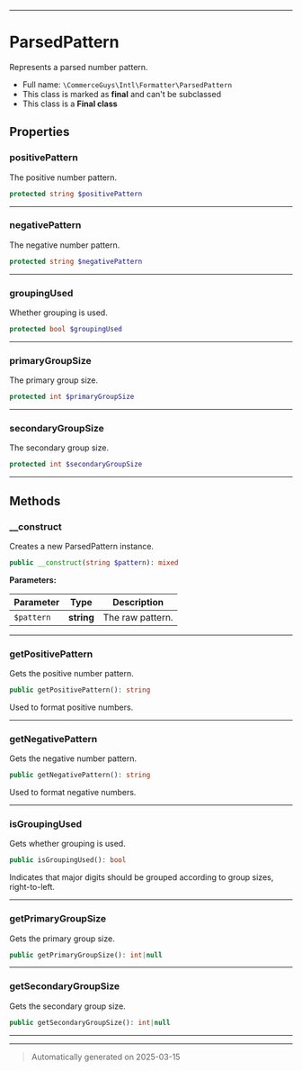 ***

# ParsedPattern

Represents a parsed number pattern.



* Full name: `\CommerceGuys\Intl\Formatter\ParsedPattern`
* This class is marked as **final** and can't be subclassed
* This class is a **Final class**



## Properties


### positivePattern

The positive number pattern.

```php
protected string $positivePattern
```






***

### negativePattern

The negative number pattern.

```php
protected string $negativePattern
```






***

### groupingUsed

Whether grouping is used.

```php
protected bool $groupingUsed
```






***

### primaryGroupSize

The primary group size.

```php
protected int $primaryGroupSize
```






***

### secondaryGroupSize

The secondary group size.

```php
protected int $secondaryGroupSize
```






***

## Methods


### __construct

Creates a new ParsedPattern instance.

```php
public __construct(string $pattern): mixed
```








**Parameters:**

| Parameter | Type | Description |
|-----------|------|-------------|
| `$pattern` | **string** | The raw pattern. |





***

### getPositivePattern

Gets the positive number pattern.

```php
public getPositivePattern(): string
```

Used to format positive numbers.










***

### getNegativePattern

Gets the negative number pattern.

```php
public getNegativePattern(): string
```

Used to format negative numbers.










***

### isGroupingUsed

Gets whether grouping is used.

```php
public isGroupingUsed(): bool
```

Indicates that major digits should be grouped according to
group sizes, right-to-left.










***

### getPrimaryGroupSize

Gets the primary group size.

```php
public getPrimaryGroupSize(): int|null
```












***

### getSecondaryGroupSize

Gets the secondary group size.

```php
public getSecondaryGroupSize(): int|null
```












***


***
> Automatically generated on 2025-03-15
